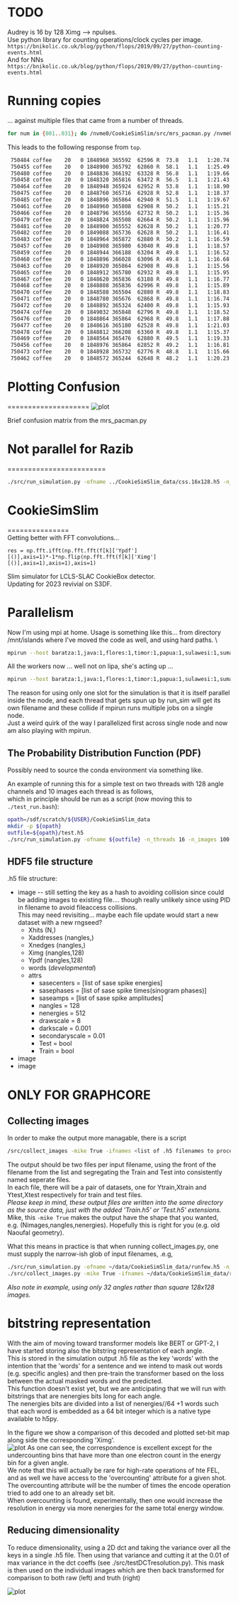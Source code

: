# TODO
Audrey is 16 by 128 Ximg --> npulses.  
Use python library for counting operations/clock cycles per image.  
```https://bnikolic.co.uk/blog/python/flops/2019/09/27/python-counting-events.html```  
And for NNs ```https://bnikolic.co.uk/blog/python/flops/2019/09/27/python-counting-events.html```    

# Running copies 
... against multiple files that came from a number of threads.
```bash
for num in {001..031}; do /nvme0/CookieSimSlim/src/mrs_pacman.py /nvme0/CookieSimSlim_data/css.16x128.coffee-office.$num.h5 & done
```

This leads to the following response from `top`.   
```bash
 750484 coffee    20   0 1848960 365592  62596 R  73.8   1.1   1:20.74 mrs_pacman.py                                                                                                                                                           
 750455 coffee    20   0 1848900 365792  62860 R  58.1   1.1   1:25.49 mrs_pacman.py                                                                                                                                                           
 750480 coffee    20   0 1848836 366192  63328 R  56.8   1.1   1:19.66 mrs_pacman.py                                                                                                                                                           
 750458 coffee    20   0 1848320 365816  63472 R  56.5   1.1   1:21.43 mrs_pacman.py                                                                                                                                                           
 750464 coffee    20   0 1848948 365924  62952 R  53.8   1.1   1:18.90 mrs_pacman.py                                                                                                                                                           
 750475 coffee    20   0 1848760 365716  62928 R  52.8   1.1   1:18.37 mrs_pacman.py                                                                                                                                                           
 750485 coffee    20   0 1848896 365864  62940 R  51.5   1.1   1:19.67 mrs_pacman.py                                                                                                                                                           
 750461 coffee    20   0 1848960 365808  62908 R  50.2   1.1   1:15.21 mrs_pacman.py                                                                                                                                                           
 750466 coffee    20   0 1848796 365556  62732 R  50.2   1.1   1:15.36 mrs_pacman.py                                                                                                                                                           
 750479 coffee    20   0 1848824 365508  62664 R  50.2   1.1   1:15.96 mrs_pacman.py                                                                                                                                                           
 750481 coffee    20   0 1848900 365552  62628 R  50.2   1.1   1:20.77 mrs_pacman.py                                                                                                                                                           
 750482 coffee    20   0 1849088 365736  62628 R  50.2   1.1   1:16.41 mrs_pacman.py                                                                                                                                                           
 750483 coffee    20   0 1848964 365872  62880 R  50.2   1.1   1:16.59 mrs_pacman.py                                                                                                                                                           
 750457 coffee    20   0 1848908 365980  63040 R  49.8   1.1   1:18.57 mrs_pacman.py                                                                                                                                                           
 750459 coffee    20   0 1848944 366188  63204 R  49.8   1.1   1:16.52 mrs_pacman.py                                                                                                                                                           
 750460 coffee    20   0 1848896 366028  63096 R  49.8   1.1   1:16.68 mrs_pacman.py                                                                                                                                                           
 750463 coffee    20   0 1848920 365864  62908 R  49.8   1.1   1:15.56 mrs_pacman.py                                                                                                                                                           
 750465 coffee    20   0 1848912 365780  62932 R  49.8   1.1   1:15.95 mrs_pacman.py                                                                                                                                                           
 750467 coffee    20   0 1848620 365836  63188 R  49.8   1.1   1:16.77 mrs_pacman.py                                                                                                                                                           
 750468 coffee    20   0 1848808 365836  62996 R  49.8   1.1   1:15.89 mrs_pacman.py                                                                                                                                                           
 750470 coffee    20   0 1848588 365504  62880 R  49.8   1.1   1:18.83 mrs_pacman.py                                                                                                                                                           
 750471 coffee    20   0 1848780 365676  62868 R  49.8   1.1   1:16.74 mrs_pacman.py                                                                                                                                                           
 750472 coffee    20   0 1848892 365324  62400 R  49.8   1.1   1:15.93 mrs_pacman.py                                                                                                                                                           
 750474 coffee    20   0 1849032 365848  62796 R  49.8   1.1   1:18.52 mrs_pacman.py                                                                                                                                                           
 750476 coffee    20   0 1848864 365864  62968 R  49.8   1.1   1:17.88 mrs_pacman.py                                                                                                                                                           
 750477 coffee    20   0 1848616 365180  62528 R  49.8   1.1   1:21.03 mrs_pacman.py                                                                                                                                                           
 750478 coffee    20   0 1848812 366208  63360 R  49.8   1.1   1:15.37 mrs_pacman.py                                                                                                                                                           
 750469 coffee    20   0 1848564 365476  62880 R  49.5   1.1   1:19.33 mrs_pacman.py                                                                                                                                                           
 750456 coffee    20   0 1848976 365864  62852 R  49.2   1.1   1:16.81 mrs_pacman.py                                                                                                                                                           
 750473 coffee    20   0 1848928 365732  62776 R  48.8   1.1   1:15.66 mrs_pacman.py                                                                                                                                                           
 750462 coffee    20   0 1848572 365244  62648 R  48.2   1.1   1:20.23 mrs_pacman.py        
```


# Plotting Confusion  
====================
![plot](./figs/plotConfusions.png)

Brief confusion matrix from the mrs\_pacman.py  


# Not parallel for Razib   
========================  
```bash
./src/run_simulation.py -ofname ../CookieSimSlim_data/css.16x128.h5 -n_threads 4 -n_angles 16 -n_energies 128 -n_images 1024 -centralenergy 64 -centralenergyvar 32 -kickstrength 32 -polstrength 1 -polstrengthvar 0 -offset_threads 0
```

# CookieSimSlim  
===============  
Getting better with FFT convolutions...  
```
res = np.fft.ifft(np.fft.fft(f[k]['Ypdf'][()],axis=1)*-1*np.flip(np.fft.fft(f[k]['Ximg'][()],axis=1),axis=1),axis=1)
```

Slim simulator for LCLS-SLAC CookieBox detector.  
Updating for 2023 revivial on S3DF.   


# Parallelism
Now I'm using mpi at home.  Usage is something like this... from directory /mnt/islands where I've moved the code as well, and using hard paths.  \
```bash
mpirun --host baratza:1,java:1,flores:1,timor:1,papua:1,sulawesi:1,sumatra:1,beanbox:1,roaster:1,ethiopia:1,yemen:1,hario:1,burundi:1,rwanda:1 /mnt/islands/CookieSimSlim/src/run_simulation.py -ofname /mnt/islands/CookieSimSlim_data/css.16x128.h5 -n_threads 4 -n_angles 16 -n_energies 128 -n_images 1024 -centralenergy 64 -centralenergyvar 32 -kickstrength 32 -polstrength 1 -polstrengthvar 0 -offset_threads 0
```  

All the workers now ... well not on lipa, she's acting up ...   
```bash
mpirun --host baratza:1,java:1,flores:1,timor:1,papua:1,sulawesi:1,sumatra:1,kona:1,oahu:1,kao:1,batangas:1,amadeo:1,bialetti:1,aeropress:1,beanbox:1,roaster:1,ethiopia:1,yemen:1,hario:1,burundi:1,rwanda:1 /mnt/islands/CookieSimSlim/src/run_simulation.py -ofname /mnt/islands/CookieSimSlim_data/css.16x128.h5 -n_threads 4 -n_angles 16 -n_energies 128 -n_images 1024 -centralenergy 64 -centralenergyvar 32 -kickstrength 32 -polstrength 1 -polstrengthvar 0 -offset_threads 8
```
The reason for using only one slot for the simulation is that it is itself parallel inside the node, and each thread that gets spun up by run\_sim will get its own filename and these collide if mpirun runs multiple jobs on a single node.  
Just a weird quirk of the way I parallelized first across single node and now am also playing with mpirun.  

## The Probability Distribution Function (PDF)  
Possibly need to source the conda environment via something like.

An example of running this for a simple test on two threads with 128 angle channels and 10 images each thread is as follows,  
which in principle should be run as a script (now moving this to ```./test_run.bash```):    
```bash  
opath=/sdf/scratch/${USER}/CookieSimSlim_data  
mkdir -p ${opath}  
outfile=${opath}/test.h5  
./src/run_simulation.py -ofname ${outfile} -n_threads 16 -n_images 100 -n_angles 128 -n_energies 512 -polstrength 1 -polstrengthvar 1 -centralenergy 256 -centralenergyvar 128 -kickstrength 128 -kickstrengthvar 64 -drawscale 8
```  

## HDF5 file structure  
.h5 file structure: 
* image	-- still setting the key as a hash to avoiding collision since could be adding images to existing file.... though really unlikely since using PID in filename to avoid fileaccess collisions.  
This may need revisiting... maybe each file update would start a new dataset with a new rngseed?
	* Xhits (N,)  
	* Xaddresses (nangles,)  
	* Xnedges (nangles,)  
	* Ximg (nangles,128)  
	* Ypdf (nangles,128)  
	* words (*developmental*)  
	* attrs  
		* sasecenters = [list of sase spike energies]
		* sasephases = [list of sase spike times(sinogram phases)]
		* saseamps = [list of sase spike amplitudes]
		* nangles = 128   
		* nenergies = 512  
		* drawscale = 8 
		* darkscale = 0.001
		* secondaryscale = 0.01
		* Test = bool
		* Train = bool  
* image  
* image  


# ONLY FOR GRAPHCORE
## Collecting images
In order to make the output more managable, there is a script 
```bash
/src/collect_images -mike True -ifnames <list of .h5 filenames to process into individual Train and Test .h5 files>
```
The output should be two files per input filename, using the front of the filename from the list and segregating the Train and Test into consistently named seperate files.  
In each file, there will be a pair of datasets, one for Ytrain,Xtrain and Ytest,Xtest respectively for train and test files.  
*Please keep in mind, these output files are written into the same directory as the source data, just with the added 'Train.h5' or 'Test.h5' extensions.*  
Mike, this ```-mike True``` makes the output have the shape that you wanted, e.g. (Nimages,nangles,nenergies).  Hopefully this is right for you (e.g. old Naoufal geometry).  

What this means in practice is that when running collect\_images.py, one must supply the narrow-ish glob of input filenames, .e.g,
```bash
./src/run_simulation.py -ofname ~/data/CookieSimSlim_data/runfew.h5 -n_threads 4 -n_angles 32 -n_energies 128 -n_images 100 -drawscale 0.2
./src/collect_images.py -mike True -ifnames ~/data/CookieSimSlim_data/runfew.[01][0-9].h5
```
*Also note in example, using only 32 angles rather than square 128x128 images.*



# bitstring representation  
With the aim of moving toward transformer models like BERT or GPT-2, I have started storing also the bitstring representation of each angle.  
This is stored in the simulation output .h5 file as the key 'words' with the intention that the 'words' for a sentence and we intend to mask out words (e.g. specific angles) and then pre-train the transformer based on the loss between the actual masked words and the predicted.  
This function doesn't exist yet, but we are anticipating that we will run with bitstrings that are nenergies bits long for each angle.  
The nenergies bits are divided into a list of nenergies//64 +1 words such that each word is embedded as a 64 bit integer which is a native type available to h5py.  

In the figure we show a comparison of this decoded and plotted set-bit map along side the corresponding 'Ximg'.  
![plot](./figs/compare_images.png)
As one can see, the correspondence is excellent except for the undercounting bins that have more than one electron count in the energy bin for a given angle.  
We note that this will actually be rare for high-rate operations of hte FEL, and as well we have access to the 'overcounting' attribute for a given shot.  
The overcounting attribute will be the number of times the encode operation tried to add one to an already set bit.  
When overcounting is found, experimentally, then one would increase the resolution in energy via more nenergies for the same total energy window.  


## Reducing dimensionality  

To reduce dimensionality, using a 2D dct and taking the variance over all the keys in a single .h5 file.  Then using that variance and cutting it at the 0.01 of max variance in the dct coeffs (see ./src/testDCTresolution.py).  This mask is then used on the individual images which are then back transformed for comparison to both raw (left) and truth (right)

![plot](./figs/plotting.dctmasking.png)



